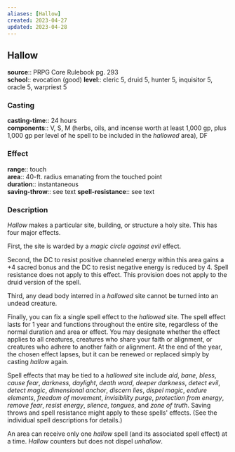 ```yaml
---
aliases: [Hallow]
created: 2023-04-27
updated: 2023-04-28
---
```


## Hallow

**source**:: PRPG Core Rulebook pg. 293  
**school**:: evocation (good)
**level**:: cleric 5, druid 5, hunter 5, inquisitor 5, oracle 5, warpriest 5

### Casting

**casting-time**:: 24 hours  
**components**:: V, S, M (herbs, oils, and incense worth at least 1,000 gp, plus 1,000 gp per level of he spell to be included in the *hallowed* area), DF

### Effect

**range**:: touch  
**area**:: 40-ft. radius emanating from the touched point  
**duration**:: instantaneous  
**saving-throw**:: see text
**spell-resistance**:: see text

### Description

*Hallow* makes a particular site, building, or structure a holy site. This has four major effects.  
  
First, the site is warded by a *magic circle against evil* effect.  
  
Second, the DC to resist positive channeled energy within this area gains a +4 sacred bonus and the DC to resist negative energy is reduced by 4. Spell resistance does not apply to this effect. This provision does not apply to the druid version of the spell.  
  
Third, any dead body interred in a *hallowed* site cannot be turned into an undead creature.  
  
Finally, you can fix a single spell effect to the *hallowed* site. The spell effect lasts for 1 year and functions throughout the entire site, regardless of the normal duration and area or effect. You may designate whether the effect applies to all creatures, creatures who share your faith or alignment, or creatures who adhere to another faith or alignment. At the end of the year, the chosen effect lapses, but it can be renewed or replaced simply by casting *hallow* again.  
  
Spell effects that may be tied to a *hallowed* site include *aid*, *bane*, *bless*, *cause fear*, *darkness*, *daylight*, *death ward*, *deeper darkness*, *detect evil*, *detect magic*, *dimensional anchor*, *discern lies*, *dispel magic*, *endure elements*, *freedom of movement*, *invisibility purge*, *protection from energy*, *remove fear*, *resist energy*, *silence*, *tongues*, and *zone of truth*. Saving throws and spell resistance might apply to these spells' effects. (See the individual spell descriptions for details.)  
  
An area can receive only one *hallow* spell (and its associated spell effect) at a time. *Hallow* counters but does not dispel *unhallow*.

